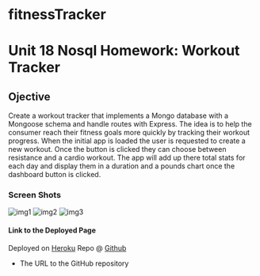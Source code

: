 # fitnessTracker
# Unit 18 Nosql Homework: Workout Tracker

## Ojective
Create a workout tracker that implements a Mongo database with a Mongoose schema and handle routes with Express.
The idea is to help the consumer reach their fitness goals more quickly by tracking their workout progress.
When the initial app is loaded the user is requested to create a new workout. Once the button is clicked they can choose between resistance and a cardio workout. The app will add up there total stats for each day and display them in a duration and a pounds chart once the dashboard button is clicked.

### Screen Shots

![img1](https://user-images.githubusercontent.com/87788419/142137432-9cf6687e-6453-4317-aa42-5973356d7bf7.png)
![img2](https://user-images.githubusercontent.com/87788419/142137436-dc0d1d4d-cec1-43e9-954b-309b3566620b.png)
![img3](https://user-images.githubusercontent.com/87788419/142137448-3d3d93a9-2dda-4a71-807c-f45be1eec33c.png)

#### Link to the Deployed Page
Deployed on [Heroku](https://glacial-gorge-00968.herokuapp.com/?id=61947b8137f3270016b1511c)
Repo @ [Github](https://github.com/jbirkland/fitnessTracker)
>


* The URL to the GitHub repository
